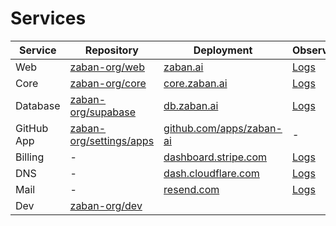 
# Services

| Service  | Repository | Deployment | Observability 
| -------- | ---------- | ----------- | ----------- 
| Web | [zaban-org/web](https://github.com/zaban-org/web) | [zaban.ai](https://cloud.zaban.ai/project/swkkggc04kgccw8g8osokscc/beta/application/jgcco884c8gc0co0w4gc0sks/deployment) | [Logs](https://cloud.zaban.ai/project/swkkggc04kgccw8g8osokscc/beta/application/jgcco884c8gc0co0w4gc0sks/logs) 
| Core | [zaban-org/core](https://github.com/zaban-org/core) | [core.zaban.ai](https://cloud.zaban.ai/project/swkkggc04kgccw8g8osokscc/beta/application/gcwgksc0gws84c4c88soggs4/deployment) | [Logs](https://cloud.zaban.ai/project/swkkggc04kgccw8g8osokscc/beta/application/gcwgksc0gws84c4c88soggs4/logs) 
| Database | [zaban-org/supabase](https://github.com/zaban-org/supabase) | [db.zaban.ai](https://cloud.zaban.ai/project/swkkggc04kgccw8g8osokscc/beta/service/k0so0s4wkko08k4oo8c0sckw) | [Logs](https://cloud.zaban.ai/project/swkkggc04kgccw8g8osokscc/beta/service/k0so0s4wkko08k4oo8c0sckw#logs) 
| GitHub App | [zaban-org/settings/apps](https://github.com/organizations/zaban-org/settings/apps) | [github.com/apps/zaban-ai](https://github.com/apps/zaban-ai/installations/select_target) | -
| Billing | - | [dashboard.stripe.com](https://dashboard.stripe.com/test/dashboard) | [Logs](https://dashboard.stripe.com/test/payments) 
| DNS | - | [dash.cloudflare.com](https://dash.cloudflare.com/3fdc57d9c28cf7f48aac59bb47c02b0b/zaban.ai/dns/records) | [Logs](https://dash.cloudflare.com/3fdc57d9c28cf7f48aac59bb47c02b0b/zaban.ai/analytics/traffic) | -
| Mail | - | [resend.com](https://resend.com/emails) | [Logs](https://resend.com/logs) 
| Dev | [zaban-org/dev](https://github.com/zaban-org/dev) |
